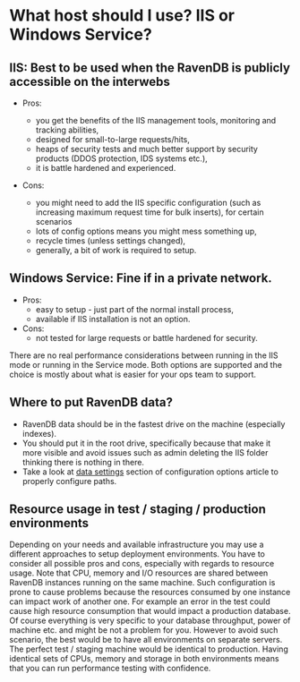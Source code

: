 ﻿# What host should I use? IIS or Windows Service?

## IIS: Best to be used when the RavenDB is publicly accessible on the interwebs

- Pros: 
    - you get the benefits of the IIS management tools, monitoring and tracking abilities,
    - designed for small-to-large requests/hits,
    - heaps of security tests and much better support by security products (DDOS protection, IDS systems etc.),
    - it is battle hardened and experienced.

- Cons:
    - you might need to add the IIS specific configuration (such as increasing maximum request time for bulk inserts), for certain scenarios
    - lots of config options means you might mess something up,
    - recycle times (unless settings changed),
    - generally, a bit of work is required to setup.

## Windows Service: Fine if in a private network.

- Pros:
    - easy to setup - just part of the normal install process,
    - available if IIS installation is not an option.
- Cons: 
    - not tested for large requests or battle hardened for security.

There are no real performance considerations between running in the IIS mode or running in the Service mode. 
Both options are supported and the choice is mostly about what is easier for your ops team to support.


## Where to put RavenDB data?

- RavenDB data should be in the fastest drive on the machine (especially indexes).
- You should put it in the root drive, specifically because that make it more visible and avoid issues such as admin deleting the IIS folder thinking there is nothing in there.
- Take a look at [data settings](../configuration/configuration-options#data-settings) section of configuration options article to properly configure paths.

## Resource usage in test / staging / production environments

Depending on your needs and available infrastructure you may use a different approaches to setup deployment environments. 
You have to consider all possible pros and cons, especially with regards to resource usage. Note that CPU, memory and I/O resources are shared between
RavenDB instances running on the same machine. Such configuration is prone to cause problems because the resources consumed by one instance can impact work of another one.
For example an error in the test could cause high resource consumption that would impact a production database.
Of course everything is very specific to your database throughput, power of machine etc. and might be not a problem for you. 
However to avoid such scenario, the best would be to have all environments on separate servers. The perfect test / staging machine would be identical
to production. Having identical sets of CPUs, memory and storage in both environments means that you can run performance testing with confidence.

